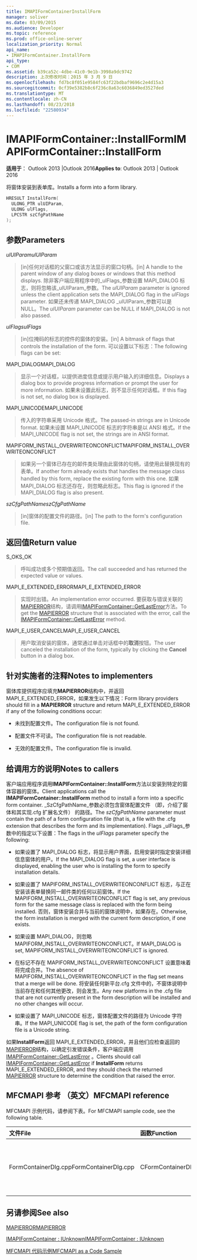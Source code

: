 ```yaml
---
title: IMAPIFormContainerInstallForm
manager: soliver
ms.date: 03/09/2015
ms.audience: Developer
ms.topic: reference
ms.prod: office-online-server
localization_priority: Normal
api_name:
- IMAPIFormContainer.InstallForm
api_type:
- COM
ms.assetid: b39ca52c-4dbe-41c0-9e1b-3998a9dc9742
description: 上次修改时间：2015 年 3 月 9 日
ms.openlocfilehash: fd7bc8f051e9584fc63f22bdbaf9696c2e4d15a3
ms.sourcegitcommit: 0cf39e5382b8c6f236c8a63c6036849ed3527ded
ms.translationtype: MT
ms.contentlocale: zh-CN
ms.lasthandoff: 08/23/2018
ms.locfileid: "22580934"
---
```

# <a name="imapiformcontainerinstallform"></a><span data-ttu-id="5bed4-103">IMAPIFormContainer::InstallForm</span><span class="sxs-lookup"><span data-stu-id="5bed4-103">IMAPIFormContainer::InstallForm</span></span>

  
  
<span data-ttu-id="5bed4-104">**适用于**： Outlook 2013 |Outlook 2016</span><span class="sxs-lookup"><span data-stu-id="5bed4-104">**Applies to**: Outlook 2013 | Outlook 2016</span></span> 
  
<span data-ttu-id="5bed4-105">将窗体安装到表单库。</span><span class="sxs-lookup"><span data-stu-id="5bed4-105">Installs a form into a form library.</span></span>
  
```cpp
HRESULT InstallForm(
  ULONG_PTR ulUIParam,
  ULONG ulFlags,
  LPCSTR szCfgPathName
);
```

## <a name="parameters"></a><span data-ttu-id="5bed4-106">参数</span><span class="sxs-lookup"><span data-stu-id="5bed4-106">Parameters</span></span>

 <span data-ttu-id="5bed4-107">_ulUIParam_</span><span class="sxs-lookup"><span data-stu-id="5bed4-107">_ulUIParam_</span></span>
  
> <span data-ttu-id="5bed4-108">[in]任何对话框的父窗口或该方法显示的窗口句柄。</span><span class="sxs-lookup"><span data-stu-id="5bed4-108">[in] A handle to the parent window of any dialog boxes or windows that this method displays.</span></span> <span data-ttu-id="5bed4-109">除非客户端应用程序中的_ulFlags_参数设置 MAPI_DIALOG 标志，则将忽略该_ulUIParam_参数。</span><span class="sxs-lookup"><span data-stu-id="5bed4-109">The  _ulUIParam_ parameter is ignored unless the client application sets the MAPI_DIALOG flag in the  _ulFlags_ parameter.</span></span> <span data-ttu-id="5bed4-110">如果还未传递 MAPI_DIALOG _ulUIParam_参数可以是 NULL。</span><span class="sxs-lookup"><span data-stu-id="5bed4-110">The  _ulUIParam_ parameter can be NULL if MAPI_DIALOG is not also passed.</span></span> 
    
 <span data-ttu-id="5bed4-111">_ulFlags_</span><span class="sxs-lookup"><span data-stu-id="5bed4-111">_ulFlags_</span></span>
  
> <span data-ttu-id="5bed4-112">[in]位掩码的标志的控件的窗体的安装。</span><span class="sxs-lookup"><span data-stu-id="5bed4-112">[in] A bitmask of flags that controls the installation of the form.</span></span> <span data-ttu-id="5bed4-113">可以设置以下标志：</span><span class="sxs-lookup"><span data-stu-id="5bed4-113">The following flags can be set:</span></span>
    
<span data-ttu-id="5bed4-114">MAPI_DIALOG</span><span class="sxs-lookup"><span data-stu-id="5bed4-114">MAPI_DIALOG</span></span> 
  
> <span data-ttu-id="5bed4-115">显示一个对话框，以提供进度信息或提示用户输入的详细信息。</span><span class="sxs-lookup"><span data-stu-id="5bed4-115">Displays a dialog box to provide progress information or prompt the user for more information.</span></span> <span data-ttu-id="5bed4-116">如果未设置此标志，则不显示任何对话框。</span><span class="sxs-lookup"><span data-stu-id="5bed4-116">If this flag is not set, no dialog box is displayed.</span></span>
    
<span data-ttu-id="5bed4-117">MAPI_UNICODE</span><span class="sxs-lookup"><span data-stu-id="5bed4-117">MAPI_UNICODE</span></span> 
  
> <span data-ttu-id="5bed4-118">传入的字符串采用 Unicode 格式。</span><span class="sxs-lookup"><span data-stu-id="5bed4-118">The passed-in strings are in Unicode format.</span></span> <span data-ttu-id="5bed4-119">如果未设置 MAPI_UNICODE 标志的字符串是以 ANSI 格式。</span><span class="sxs-lookup"><span data-stu-id="5bed4-119">If the MAPI_UNICODE flag is not set, the strings are in ANSI format.</span></span>
    
<span data-ttu-id="5bed4-120">MAPIFORM_INSTALL_OVERWRITEONCONFLICT</span><span class="sxs-lookup"><span data-stu-id="5bed4-120">MAPIFORM_INSTALL_OVERWRITEONCONFLICT</span></span> 
  
> <span data-ttu-id="5bed4-121">如果另一个窗体已存在的邮件类处理由此窗体的句柄，请使用此替换现有的表单。</span><span class="sxs-lookup"><span data-stu-id="5bed4-121">If another form already exists that handles the message class handled by this form, replace the existing form with this one.</span></span> <span data-ttu-id="5bed4-122">如果 MAPI_DIALOG 标志还存在，则忽略此标志。</span><span class="sxs-lookup"><span data-stu-id="5bed4-122">This flag is ignored if the MAPI_DIALOG flag is also present.</span></span> 
    
 <span data-ttu-id="5bed4-123">_szCfgPathName_</span><span class="sxs-lookup"><span data-stu-id="5bed4-123">_szCfgPathName_</span></span>
  
> <span data-ttu-id="5bed4-124">[in]窗体的配置文件的路径。</span><span class="sxs-lookup"><span data-stu-id="5bed4-124">[in] The path to the form's configuration file.</span></span>
    
## <a name="return-value"></a><span data-ttu-id="5bed4-125">返回值</span><span class="sxs-lookup"><span data-stu-id="5bed4-125">Return value</span></span>

<span data-ttu-id="5bed4-126">S_OK</span><span class="sxs-lookup"><span data-stu-id="5bed4-126">S_OK</span></span> 
  
> <span data-ttu-id="5bed4-127">呼叫成功或多个预期值返回。</span><span class="sxs-lookup"><span data-stu-id="5bed4-127">The call succeeded and has returned the expected value or values.</span></span>
    
<span data-ttu-id="5bed4-128">MAPI_E_EXTENDED_ERROR</span><span class="sxs-lookup"><span data-stu-id="5bed4-128">MAPI_E_EXTENDED_ERROR</span></span> 
  
> <span data-ttu-id="5bed4-129">实现时出错。</span><span class="sxs-lookup"><span data-stu-id="5bed4-129">An implementation error occurred.</span></span> <span data-ttu-id="5bed4-130">要获取与错误关联的[MAPIERROR](mapierror.md)结构，请调用[IMAPIFormContainer::GetLastError](imapiformcontainer-getlasterror.md)方法。</span><span class="sxs-lookup"><span data-stu-id="5bed4-130">To get the [MAPIERROR](mapierror.md) structure that is associated with the error, call the [IMAPIFormContainer::GetLastError](imapiformcontainer-getlasterror.md) method.</span></span> 
    
<span data-ttu-id="5bed4-131">MAPI_E_USER_CANCEL</span><span class="sxs-lookup"><span data-stu-id="5bed4-131">MAPI_E_USER_CANCEL</span></span> 
  
> <span data-ttu-id="5bed4-132">用户取消安装的窗体，通常通过单击对话框中的**取消**按钮。</span><span class="sxs-lookup"><span data-stu-id="5bed4-132">The user canceled the installation of the form, typically by clicking the **Cancel** button in a dialog box.</span></span> 
    
## <a name="notes-to-implementers"></a><span data-ttu-id="5bed4-133">针对实施者的注释</span><span class="sxs-lookup"><span data-stu-id="5bed4-133">Notes to implementers</span></span>

<span data-ttu-id="5bed4-134">窗体库提供程序应填充**MAPIERROR**结构中，并返回 MAPI_E_EXTENDED_ERROR，如果发生以下情况：</span><span class="sxs-lookup"><span data-stu-id="5bed4-134">Form library providers should fill in a **MAPIERROR** structure and return MAPI_E_EXTENDED_ERROR if any of the following conditions occur:</span></span> 
  
- <span data-ttu-id="5bed4-135">未找到配置文件。</span><span class="sxs-lookup"><span data-stu-id="5bed4-135">The configuration file is not found.</span></span>
    
- <span data-ttu-id="5bed4-136">配置文件不可读。</span><span class="sxs-lookup"><span data-stu-id="5bed4-136">The configuration file is not readable.</span></span>
    
- <span data-ttu-id="5bed4-137">无效的配置文件。</span><span class="sxs-lookup"><span data-stu-id="5bed4-137">The configuration file is invalid.</span></span>
    
## <a name="notes-to-callers"></a><span data-ttu-id="5bed4-138">给调用方的说明</span><span class="sxs-lookup"><span data-stu-id="5bed4-138">Notes to callers</span></span>

<span data-ttu-id="5bed4-139">客户端应用程序调用**IMAPIFormContainer::InstallForm**方法以安装到特定的窗体容器的窗体。</span><span class="sxs-lookup"><span data-stu-id="5bed4-139">Client applications call the **IMAPIFormContainer::InstallForm** method to install a form into a specific form container.</span></span> <span data-ttu-id="5bed4-140">_SzCfgPathName_参数必须包含窗体配置文件 （即，介绍了窗体和其实现.cfg 扩展名文件） 的路径。</span><span class="sxs-lookup"><span data-stu-id="5bed4-140">The  _szCfgPathName_ parameter must contain the path of a form configuration file (that is, a file with the .cfg extension that describes the form and its implementation).</span></span> <span data-ttu-id="5bed4-141">Flags _ulFlags_参数中的指定以下设置：</span><span class="sxs-lookup"><span data-stu-id="5bed4-141">The flags in the  _ulFlags_ parameter specify the following:</span></span> 
  
- <span data-ttu-id="5bed4-142">如果设置了 MAPI_DIALOG 标志，将显示用户界面，启用安装时指定安装详细信息窗体的用户。</span><span class="sxs-lookup"><span data-stu-id="5bed4-142">If the MAPI_DIALOG flag is set, a user interface is displayed, enabling the user who is installing the form to specify installation details.</span></span>
    
- <span data-ttu-id="5bed4-143">如果设置了 MAPIFORM_INSTALL_OVERWRITEONCONFLICT 标志，与正在安装该表单替换同一邮件类的任何以前窗体。</span><span class="sxs-lookup"><span data-stu-id="5bed4-143">If the MAPIFORM_INSTALL_OVERWRITEONCONFLICT flag is set, any previous form for the same message class is replaced with the form being installed.</span></span> <span data-ttu-id="5bed4-144">否则，窗体安装合并与当前的窗体说明中，如果存在。</span><span class="sxs-lookup"><span data-stu-id="5bed4-144">Otherwise, the form installation is merged with the current form description, if one exists.</span></span>
    
- <span data-ttu-id="5bed4-145">如果设置 MAPI_DIALOG，则忽略 MAPIFORM_INSTALL_OVERWRITEONCONFLICT。</span><span class="sxs-lookup"><span data-stu-id="5bed4-145">If MAPI_DIALOG is set, MAPIFORM_INSTALL_OVERWRITEONCONFLICT is ignored.</span></span>
    
- <span data-ttu-id="5bed4-146">在标记不存在 MAPIFORM_INSTALL_OVERWRITEONCONFLICT 设置意味着将完成合并。</span><span class="sxs-lookup"><span data-stu-id="5bed4-146">The absence of MAPIFORM_INSTALL_OVERWRITEONCONFLICT in the flag set means that a merge will be done.</span></span> <span data-ttu-id="5bed4-147">将安装任何新平台.cfg 文件中的，不窗体说明中当前存在和任何其他更改，则会发生。</span><span class="sxs-lookup"><span data-stu-id="5bed4-147">Any new platforms in the .cfg file that are not currently present in the form description will be installed and no other changes will occur.</span></span>
    
- <span data-ttu-id="5bed4-148">如果设置了 MAPI_UNICODE 标志，窗体配置文件的路径为 Unicode 字符串。</span><span class="sxs-lookup"><span data-stu-id="5bed4-148">If the MAPI_UNICODE flag is set, the path of the form configuration file is a Unicode string.</span></span> 
    
<span data-ttu-id="5bed4-149">如果**InstallForm**返回 MAPI_E_EXTENDED_ERROR，并且他们应检查返回的[MAPIERROR](mapierror.md)结构，以确定引发错误条件，客户端应调用[IMAPIFormContainer::GetLastError](imapiformcontainer-getlasterror.md) 。</span><span class="sxs-lookup"><span data-stu-id="5bed4-149">Clients should call [IMAPIFormContainer::GetLastError](imapiformcontainer-getlasterror.md) if **InstallForm** returns MAPI_E_EXTENDED_ERROR, and they should check the returned [MAPIERROR](mapierror.md) structure to determine the condition that raised the error.</span></span> 
  
## <a name="mfcmapi-reference"></a><span data-ttu-id="5bed4-150">MFCMAPI 参考 （英文）</span><span class="sxs-lookup"><span data-stu-id="5bed4-150">MFCMAPI reference</span></span>

<span data-ttu-id="5bed4-151">MFCMAPI 示例代码，请参阅下表。</span><span class="sxs-lookup"><span data-stu-id="5bed4-151">For MFCMAPI sample code, see the following table.</span></span>
  
|<span data-ttu-id="5bed4-152">**文件**</span><span class="sxs-lookup"><span data-stu-id="5bed4-152">**File**</span></span>|<span data-ttu-id="5bed4-153">**函数**</span><span class="sxs-lookup"><span data-stu-id="5bed4-153">**Function**</span></span>|<span data-ttu-id="5bed4-154">**Comment**</span><span class="sxs-lookup"><span data-stu-id="5bed4-154">**Comment**</span></span>|
|:-----|:-----|:-----|
|<span data-ttu-id="5bed4-155">FormContainerDlg.cpp</span><span class="sxs-lookup"><span data-stu-id="5bed4-155">FormContainerDlg.cpp</span></span>  <br/> |<span data-ttu-id="5bed4-156">CFormContainerDlg::OnInstallForm</span><span class="sxs-lookup"><span data-stu-id="5bed4-156">CFormContainerDlg::OnInstallForm</span></span>  <br/> |<span data-ttu-id="5bed4-157">MFCMAPI 使用**IMAPIFormContainer::InstallForm**方法在窗体容器中安装窗体。</span><span class="sxs-lookup"><span data-stu-id="5bed4-157">MFCMAPI uses the **IMAPIFormContainer::InstallForm** method to install a form in a form container.</span></span>  <br/> |
   
## <a name="see-also"></a><span data-ttu-id="5bed4-158">另请参阅</span><span class="sxs-lookup"><span data-stu-id="5bed4-158">See also</span></span>



[<span data-ttu-id="5bed4-159">MAPIERROR</span><span class="sxs-lookup"><span data-stu-id="5bed4-159">MAPIERROR</span></span>](mapierror.md)
  
[<span data-ttu-id="5bed4-160">IMAPIFormContainer : IUnknown</span><span class="sxs-lookup"><span data-stu-id="5bed4-160">IMAPIFormContainer : IUnknown</span></span>](imapiformcontaineriunknown.md)


[<span data-ttu-id="5bed4-161">MFCMAPI 代码示例</span><span class="sxs-lookup"><span data-stu-id="5bed4-161">MFCMAPI as a Code Sample</span></span>](mfcmapi-as-a-code-sample.md)

